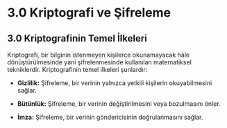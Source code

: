 # 3.0 Kriptografi ve Şifreleme

## 3.0 Kriptografinin Temel İlkeleri

Kriptografi, bir bilginin istenmeyen kişilerce okunamayacak hâle dönüştürülmesinde yani şifrelenmesinde kullanılan matematiksel tekniklerdir. Kriptografinin temel ilkeleri şunlardır:

- **Gizlilik:** Şifreleme, bir verinin yalnızca yetkili kişilerin okuyabilmesini sağlar.
  
- **Bütünlük:** Şifreleme, bir verinin değiştirilmesini veya bozulmasını önler.
  
- **İmza:** Şifreleme, bir verinin göndericisinin doğrulanmasını sağlar.
